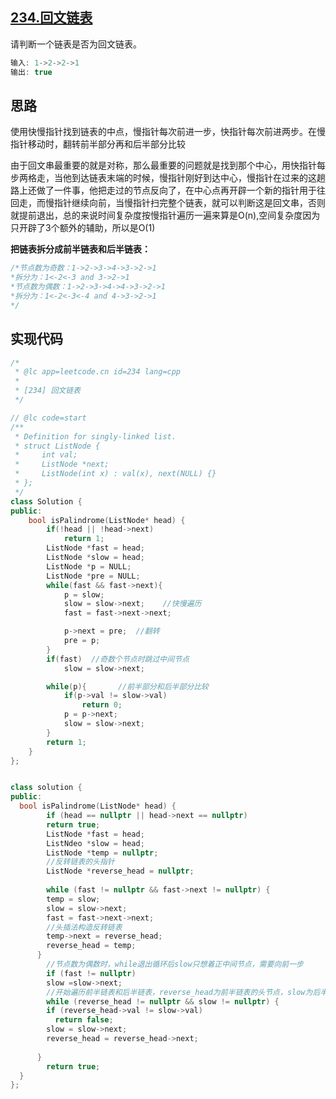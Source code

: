 ##  [234.回文链表](https://leetcode-cn.com/problems/palindrome-linked-list/)

请判断一个链表是否为回文链表。

```c++
输入: 1->2->2->1
输出: true
```

## 思路



使用快慢指针找到链表的中点，慢指针每次前进一步，快指针每次前进两步。在慢指针移动时，翻转前半部分再和后半部分比较

由于回文串最重要的就是对称，那么最重要的问题就是找到那个中心，用快指针每步两格走，当他到达链表末端的时候，慢指针刚好到达中心，慢指针在过来的这趟路上还做了一件事，他把走过的节点反向了，在中心点再开辟一个新的指针用于往回走，而慢指针继续向前，当慢指针扫完整个链表，就可以判断这是回文串，否则就提前退出，总的来说时间复杂度按慢指针遍历一遍来算是O(n),空间复杂度因为只开辟了3个额外的辅助，所以是O(1)

**把链表拆分成前半链表和后半链表：**

```c++
/*节点数为奇数：1->2->3->4->3->2->1
*拆分为：1<-2<-3 and 3->2->1
*节点数为偶数：1->2->3->4->4->3->2->1
*拆分为：1<-2<-3<-4 and 4->3->2->1
*/
```



## 实现代码

```c++
/*
 * @lc app=leetcode.cn id=234 lang=cpp
 *
 * [234] 回文链表
 */

// @lc code=start
/**
 * Definition for singly-linked list.
 * struct ListNode {
 *     int val;
 *     ListNode *next;
 *     ListNode(int x) : val(x), next(NULL) {}
 * };
 */
class Solution {
public:
    bool isPalindrome(ListNode* head) {
        if(!head || !head->next)
            return 1;
        ListNode *fast = head;
      	ListNode *slow = head;
        ListNode *p = NULL;
      	ListNode *pre = NULL;
        while(fast && fast->next){
            p = slow;
            slow = slow->next;    //快慢遍历
            fast = fast->next->next;

            p->next = pre;  //翻转
            pre = p;
        }
        if(fast)  //奇数个节点时跳过中间节点
            slow = slow->next;

        while(p){       //前半部分和后半部分比较
            if(p->val != slow->val)
                return 0;
            p = p->next;
            slow = slow->next;
        }
        return 1;
    }
};


class solution {
public:
  bool isPalindrome(ListNode* head) {
   		if (head == nullptr || head->next == nullptr)
        return true;
    	ListNode *fast = head;
    	ListNdeo *slow = head;
    	ListNode *temp = nullptr;
    	//反转链表的头指针
    	ListNode *reverse_head = nullptr;
    
    	while (fast != nullptr && fast->next != nullptr) {
        temp = slow;
        slow = slow->next;
        fast = fast->next->next;
        //头插法构造反转链表
        temp->next = reverse_head;
        reverse_head = temp;
      }
    	//节点数为偶数时，while退出循环后slow只想着正中间节点，需要向前一步
    	if (fast != nullptr)
        slow =slow->next;
    	//开始遍历前半链表和后半链表，reverse_head为前半链表的头节点，slow为后半链表的头节点
    	while (reverse_head != nullptr && slow != nullptr) {
        if (reverse_head->val != slow->val)
          return false;
        slow = slow->next;
        reverse_head = reverse_head->next;
        
      }
    	return true;
  }
};

```

